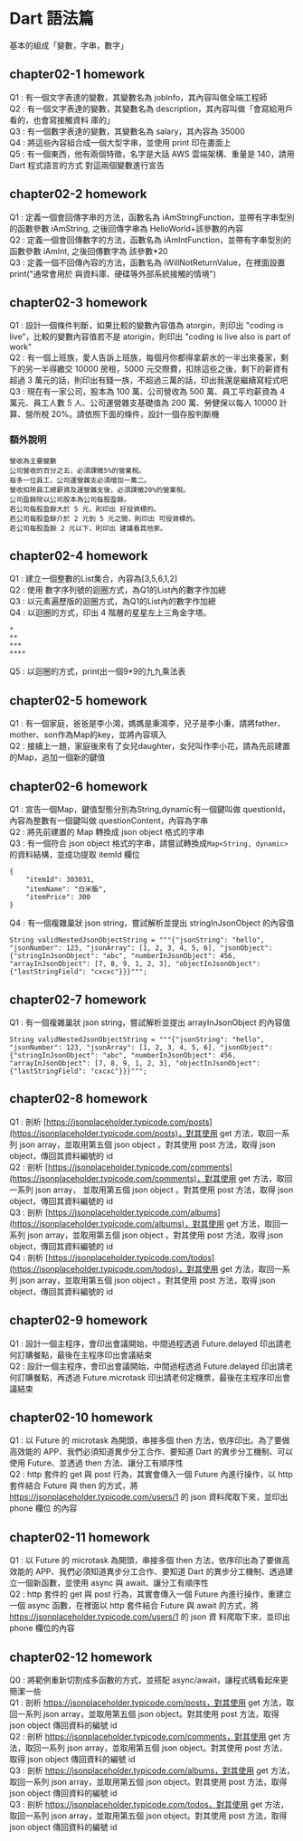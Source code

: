 # Dart 語法篇
基本的組成「變數，字串，數字」

## chapter02-1 homework
Q1 : 有一個文字表達的變數，其變數名為 jobInfo，其內容叫做全端工程師   
Q2 : 有一個文字表達的變數，其變數名為 description，其內容叫做「會寫給用戶看的，也會寫接觸資料 庫的」   
Q3 : 有一個數字表達的變數，其變數名為 salary，其內容為 35000   
Q4 : 將這些內容組合成一個大型字串，並使用 print 印在畫面上   
Q5 : 有一個東西，他有兩個特徵，名字是大話 AWS 雲端架構、重量是 140，請用 Dart 程式語言的方式 對這兩個變數進行宣告   

## chapter02-2 homework
Q1 : 定義一個會回傳字串的方法，函數名為 iAmStringFunction，並帶有字串型別的函數參數 iAmString, 之後回傳字串為 HelloWorld+該參數的內容   
Q2 : 定義一個會回傳數字的方法，函數名為 iAmIntFunction，並帶有字串型別的函數參數 iAmInt, 之後回傳數字為 該參數*20   
Q3 : 定義一個不回傳內容的方法，函數名為 iWillNotReturnValue，在裡面設置 print("通常會用於 與資料庫、硬碟等外部系統接觸的情境")   

## chapter02-3 homework
Q1 : 設計一個條件判斷，如果比較的變數內容值為 atorgin，則印出 "coding is live"，比較的變數內容值若不是 atorigin，則印出 "coding is live also is part of work"   
Q2 : 有一個上班族，愛人告訴上班族，每個月你都得拿薪水的一半出來養家，剩下的另一半得繳交 10000 房租，5000 元交際費，扣除這些之後，剩下的薪資有超過 3 萬元的話，則印出有錢一族，不超過三萬的話，印出我還是繼續寫程式吧   
Q3 : 現在有一家公司，股本為 100 萬、公司營收為 500 萬、員工平均薪資為 4 萬元、員工人數 5 人、公司運營雜支基礎值為 200 萬、勞健保以每人 10000 計算、營所稅 20%。請依照下面的條件，設計一個存股判斷機   

### 額外說明
```
營收為主要變數
公司營收的百分之五，必須課徵5%的營業稅。   
每多一位員工，公司運營雜支必須增加一萬二。   
營收扣除員工總薪資及運營雜支後，必須課徵20%的營業稅。   
公司盈餘除以公司股本為公司每股盈餘。   
若公司每股盈餘大於 5 元，則印出 好投資標的。   
若公司每股盈餘介於 2 元到 5 元之間，則印出 可投資標的。   
若公司每股盈餘 2 元以下，則印出 建議看其他家。
```

## chapter02-4 homework
Q1 : 建立一個整數的List集合，內容為[3,5,6,1,2]   
Q2 : 使用 數字序列號的迴圈方式，為Q1的List內的數字作加總   
Q3 : 以元素遍歷版的迴圈方式，為Q1的List內的數字作加總   
Q4 : 以迴圈的方式，印出 4 階層的星星左上三角金字塔。

```
*   
**   
***   
****
```   
Q5 : 以迴圈的方式，print出一個9*9的九九乘法表

## chapter02-5 homework
Q1 : 有一個家庭，爸爸是李小鴻，媽媽是秉鴻李，兒子是李小秉，請將father、mother、son作為Map的key，並將內容填入   
Q2 : 接續上一題，家庭後來有了女兒daughter，女兒叫作李小花，請為先前建置的Map，追加一個新的鍵值   

## chapter02-6 homework
Q1 : 宣告一個Map，鍵值型態分別為String,dynamic有一個鍵叫做 questionId，內容為整數有一個鍵叫做 questionContent，內容為字串   
Q2 : 將先前建置的 Map 轉換成 json object 格式的字串   
Q3 : 有一個符合 json object 格式的字串，請嘗試轉換成`Map<String, dynamic>`的資料結構，並成功提取 itemId 欄位   
```
{
    "itemId": 303031,   
    "itemName": "白米飯",   
    "itemPrice": 300  
}
```
Q4 : 有一個複雜巢狀 json string，嘗試解析並提出 stringInJsonObject 的內容值   
```
String validNestedJsonObjectString = """{"jsonString": "hello", "jsonNumber": 123, "jsonArray": [1, 2, 3, 4, 5, 6], "jsonObject": {"stringInJsonObject": "abc", "numberInJsonObject": 456, "arrayInJsonObject": [7, 8, 9, 1, 2, 3], "objectInJsonObject": {"lastStringField": "cxcxc"}}}""";
 ```

## chapter02-7 homework
Q1 : 有一個複雜巢狀 json string，嘗試解析並提出 arrayInJsonObject 的內容值
```
String validNestedJsonObjectString = """{"jsonString": "hello", "jsonNumber": 123, "jsonArray": [1, 2, 3, 4, 5, 6], "jsonObject": {"stringInJsonObject": "abc", "numberInJsonObject": 456, "arrayInJsonObject": [7, 8, 9, 1, 2, 3], "objectInJsonObject": {"lastStringField": "cxcxc"}}}""";
```

## chapter02-8 homework
Q1 : 剖析 [https://jsonplaceholder.typicode.com/posts](https://jsonplaceholder.typicode.com/posts)，對其使用 get 方法，取回一系列 json array，並取用第五個 json object 。對其使用 post 方法，取得 json object，傳回其資料編號的 id   
Q2 : 剖析 [https://jsonplaceholder.typicode.com/comments](https://jsonplaceholder.typicode.com/comments)，對其使用 get 方法，取回一系列 json array， 並取用第五個 json object 。對其使用 post 方法，取得 json object，傳回其資料編號的 id   
Q3 : 剖析 [https://jsonplaceholder.typicode.com/albums](https://jsonplaceholder.typicode.com/albums)，對其使用 get 方法，取回一系列 json array，並取用第五個 json object 。對其使用 post 方法，取得 json object，傳回其資料編號的 id   
Q4 : 剖析 [https://jsonplaceholder.typicode.com/todos](https://jsonplaceholder.typicode.com/todos)，對其使用 get 方法，取回一系列 json array，並取用第五個 json object 。對其使用 post 方法，取得 json object，傳回其資料編號的 id   

## chapter02-9 homework
Q1 : 設計一個主程序，會印出會議開始，中間過程透過 Future.delayed 印出請老何訂購餐點，最後在主程序印出會議結束   
Q2 : 設計一個主程序，會印出會議開始，中間過程透過 Future.delayed 印出請老何訂購餐點，再透過 Future.microtask 印出請老何定機票，最後在主程序印出會議結束   

## chapter02-10 homework
Q1 : 以 Future 的 microtask 為開頭，串接多個 then 方法，依序印出。為了要做高效能的 APP、我們必須知道異步分工合作、要知道 Dart 的異步分工機制、可以使用 Future、並透過 then 方法、讓分工有順序性   
Q2 : http 套件的 get 與 post 行為，其實會傳入一個 Future 內進行操作，以 http 套件結合 Future 與 then 的方式，將 https://jsonplaceholder.typicode.com/users/1 的 json 資料爬取下來，並印出 phone 欄位 的內容   

## chapter02-11 homework
Q1 : 以 Future 的 microtask 為開頭，串接多個 then 方法，依序印出為了要做高效能的 APP、我們必須知道異步分工合作、要知道 Dart 的異步分工機制、透過建立一個新函數，並使用 async 與 await、讓分工有順序性   
Q2 : http 套件的 get 與 post 行為，其實會傳入一個 Future 內進行操作，重建立一個 async 函數，在裡面以 http 套件結合 Future 與 await 的方式，將 https://jsonplaceholder.typicode.com/users/1 的 json 資 料爬取下來，並印出 phone 欄位的內容   

## chapter02-12 homework
Q0 : 將範例重新切割成多函數的方式，並搭配 async/await，讓程式碼看起來更簡潔一些   
Q1 : 剖析 https://jsonplaceholder.typicode.com/posts，對其使用 get 方法，取回一系列 json array，並取用第五個 json object。對其使用 post 方法，取得 json object 傳回資料的編號 id   
Q2 : 剖析 https://jsonplaceholder.typicode.com/comments，對其使用 get 方法，取回一系列 json array，並取用第五個 json object。對其使用 post 方法，取得 json object 傳回資料的編號 id   
Q3 : 剖析 https://jsonplaceholder.typicode.com/albums，對其使用 get 方法，取回一系列 json array，並取用第五個 json object。對其使用 post 方法，取得 json object 傳回資料的編號 id   
Q3 : 剖析 https://jsonplaceholder.typicode.com/todos，對其使用 get 方法，取回一系列 json array，並取用第五個 json object。對其使用 post 方法，取得 json object 傳回資料的編號 id   